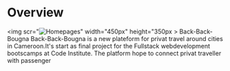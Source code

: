 
# Overview 
<img scr="![Homepages](https://github.com/Mvogtsinga/back-back-bougna/assets/152321059/2bd3b228-7a09-4823-89f7-a79d0a0c8180)" width="450px" height="350px >
Back-Back-Bougna
Back-Back-Bougna is a new plateform for privat travel around cities in Cameroon.It's start as final project for the Fullstack webdevelopment bootscamps at Code Institute. The platform hope to connect privat traveller with passenger
